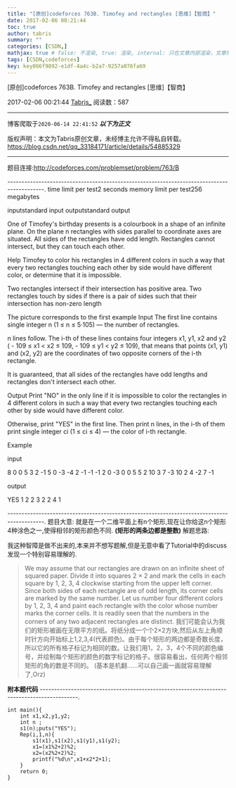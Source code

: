 ```yaml
---
title: "[原创]codeforces 763B. Timofey and rectangles [思维]【智商】"
date: 2017-02-06 00:21:44
toc: true
author: tabris
summary: ""
categories: [CSDN,]
mathjax: true # false: 不渲染, true: 渲染, internal: 只在文章内部渲染，文章列表中不渲染
tags: [CSDN,codeforces]
key: key866f9892-e1df-4a4c-b2a7-9257a076fa69
---
```


[原创]codeforces 763B. Timofey and rectangles [思维]【智商】

2017-02-06 00:21:44  [Tabris_](https://me.csdn.net/qq_33184171) 阅读数：587

---

博客爬取于`2020-06-14 22:41:52`
***以下为正文***

版权声明：本文为Tabris原创文章，未经博主允许不得私自转载。
https://blog.csdn.net/qq_33184171/article/details/54885329

<!-- more -->

---

题目连接:http://codeforces.com/problemset/problem/763/B

-------------------------------------------------------------------------------------------.
time limit per test2 seconds
memory limit per test256 megabytes

inputstandard input
outputstandard output

One of Timofey's birthday presents is a colourbook in a shape of an infinite plane. On the plane n rectangles with sides parallel to coordinate axes are situated. All sides of the rectangles have odd length. Rectangles cannot intersect, but they can touch each other.

Help Timofey to color his rectangles in 4 different colors in such a way that every two rectangles touching each other by side would have different color, or determine that it is impossible.

Two rectangles intersect if their intersection has positive area. Two rectangles touch by sides if there is a pair of sides such that their intersection has non-zero length

The picture corresponds to the first example
Input
The first line contains single integer n (1 ≤ n ≤ 5·105) — the number of rectangles.

n lines follow. The i-th of these lines contains four integers x1, y1, x2 and y2 ( - 109 ≤ x1 < x2 ≤ 109,  - 109 ≤ y1 < y2 ≤ 109), that means that points (x1, y1) and (x2, y2) are the coordinates of two opposite corners of the i-th rectangle.

It is guaranteed, that all sides of the rectangles have odd lengths and rectangles don't intersect each other.

Output
Print "NO" in the only line if it is impossible to color the rectangles in 4 different colors in such a way that every two rectangles touching each other by side would have different color.

Otherwise, print "YES" in the first line. Then print n lines, in the i-th of them print single integer ci (1 ≤ ci ≤ 4) — the color of i-th rectangle.

Example

input

8
0 0 5 3
2 -1 5 0
-3 -4 2 -1
-1 -1 2 0
-3 0 0 5
5 2 10 3
7 -3 10 2
4 -2 7 -1

output

YES
1
2
2
3
2
2
4
1

-------------------------------------------------------------------------------------------.
题目大意:
就是在一个二维平面上有n个矩形,现在让你给这n个矩形4种涂色之一,使得相邻的矩形颜色不同.
**(矩形的两条边都是整数)**
解题思路:

我这种智障是做不出来的,本来并不想写题解,但是无意中看了Tutorial中的discuss发现一个特别容易理解的.
>We may assume that our rectangles are drawn on an infinite sheet of squared paper. Divide it into squares 2 × 2 and mark the cells in each square by 1, 2, 3, 4 clockwise starting from the upper left corner. Since both sides of each rectangle are of odd length, its corner cells are marked by the same number. Let us number four different colors by 1, 2, 3, 4 and paint each rectangle with the color whose number marks the corner cells. It is readily seen that the numbers in the corners of any two adjacent rectangles are distinct.
>我们可能会认为我们的矩形被画在无限平方的纸。将纸分成一个个2×2方块,然后从左上角顺时针方向开始标上1,2,3,4(代表颜色)。由于每个矩形的两边都是奇数长度，所以它的所有格子标记为相同的数。让我们用1，2，3，4个不同的颜色编号，并绘制每个矩形的颜色的数字标记的格子。很容易看出，任何两个相邻矩形的角的数是不同的。
(基本是机翻......可以自己画一画就容易理解了,Orz)

**附本题代码**
-------------------------------------------------------------------------------------------.
```
int main(){
    int x1,x2,y1,y2;
    int n ;
    s1(n);puts("YES");
    Rep(i,1,n){
        s1(x1),s1(x2),s1(y1),s1(y2);
        x1=(x1%2+2)%2;
        x2=(x2%2+2)%2;
        printf("%d\n",x1+x2*2+1);
    }
    return 0;
}
```
